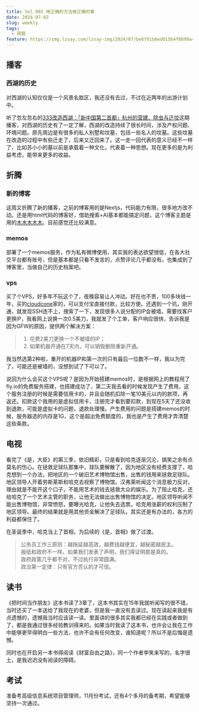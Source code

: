```yaml
---
title: Vol.003 用正确的方法做正确的事
date: 2024-07-02
slug: weekly
tags:
  - 周报
feature: https://img.lzsay.com/lzsay-img/2024/07/be6f01b6ed015b4f0b99a4097cdd71e6.png
---
```

## 播客

### 西湖的历史

对西湖的认知仅仅是一个风景名胜区，我还没有去过，不过在近两年的出游计划中。

<!--more-->
听了忽左忽右的[333改造西湖：「新中国第二首都」杭州的营建、除虫与迁坟](https://www.xiaoyuzhoufm.com/episode/66715543c26e396a36a73084)这期播客，对西湖的历史有了一定了解，西湖的改造持续了很长时间，涉及产权问题、环境问题。原先周边是有很多的私人别墅和坟墓，包括一些名人的坟墓。这些坟墓在改造的过程中有些迁走了，后来又迁回来了。这一走一回代表的意义已经不一样了，比如苏小小的墓以前是承载着一种文化，代表着一种思想。现在更多的是为利益考虑，能带来更多的收益。



## 折腾

### 新的博客

这周又折腾了新的播客，之前的博客用的是Nextjs，代码能力有限，很多地方改不动。还是用html代码的博客好，借助搜索+AI基本都能搞定问题，这个博客主题是用的[木木木木木](https://immmmm.com/)。目前感觉还比较满意。

### memos

部署了一个memos服务，作为私有微博使用，其实我的表达欲望很低，在各大社交平台都有账号，但是基本都是只看不发言的，点赞评论几乎都没有。也集成到了博客里，当做自己的历史档案吧。

### vps

买了个VPS，好多年不玩这个了，夜晚容易让人冲动。好在也不贵，100多块钱一年，买的[cloudcone](https://app.cloudcone.com/?ref=11474)家的，可以支付宝直接付款，比较方便。还遇到一个坑，刚开通，就发现SSH连不上，搜索了一下，发现很多人说分配的IP会被墙，需要找客户更换IP，我看网上说换一次0.5美刀，我就发了个工单，客户响应很快，告诉我是因为GFW的原因，提供两个解决方案：

> 1. 花费2美刀更换一个不被墙的IP；  
> 2. 如果机器开通在7天内，可以销毁删除重新开通。  

我当然选第2种啦，重开的机器IP和第一次的只有最后一位数不一样，我以为完了，可能还是被墙的，没想到试了下可以了。

说回为什么会买这个VPS呢？是因为开始搭建memos时，是根据网上的教程用了fly.io的免费服务搭建，也搭建成功了，第二天我去看的时候发现产生了费用，这个服务注册的时候是需要信用卡的，并且会随机扣除一笔10美元以内的款项，再返还。扣款这个我用的是虚拟信用卡，注册完才看到要扣款，到现在5天了还没收到退款，可能是虚拟卡的问题，退款处理慢。产生费用的问题是搭建memos的时候，服务器选的内存是1G，这个是超出免费额度的，我也是产生了费用才弄清楚这些条款。

## 电视

看完了《是，大臣》的第三季，依旧精彩，只是看到哈克逐渐沉沦，搞笑之余有点莫名的伤心。在拯救足球队那集中，球队要解散了，因为地区没有经费支撑了，哈克想到一个办法，把地区的一个破旧艺术博物馆出售，出售的钱用来拯救足球队。地区领导人开着劳斯莱斯和哈克去视察了博物馆。汉弗莱听闻这个消息极力反对，理由就是不能开这个口子，不能用艺术的钱去拯救大众的娱乐。为了阻止哈克，还给哈克了一个艺术主管的职务，让他无法做出出售博物馆的决定。地区领导听闻不能出售博物馆，非常愤怒，要曝光哈克，让他失去选票。哈克用涨薪的权利压制了地区领导。最终的结果就是用其他资金解决了足球队。其实还是有办法的，各方的利益都保住了。

在圣诞季中，哈克当上了首相，为后续的《是，首相》做了过渡。



> 公务员工作三原则：越拖延越高效，越费钱越便宜，越秘密越民主。  
> 报纸和政府不一样。如果我们发表了声明，我们得证明那是真的。  
> 政府政策几乎都不对，不过执行非常圆满。  
> 政治第一定律：只有官方否认的才可信。  

## 读书

《把时间当作朋友》这本书读了3章了，这本书其实在15年我就听闻写的很不错，当时还买了一本送给了我现在的老婆，但是我一直没有去读过。现在读起来我是有点遗憾的，遗憾我当时应该读一读。里面讲的很多其实我都已经在实践或者做到了，都是我通过很多经验教训得来的。如果当时我读了这本书，也许会让我在工作中能够更早得明白一些方法，也许不会有任何改变，谁知道呢？所以不是后悔是遗憾。



同时也在开启另一本书得阅读《财富自由之路》，同一个作者李笑来写的，名字很土，是我迟迟没有阅读的障碍。



## 考试

准备考高级信息系统项目管理师，11月份考试，还有4个多月的备考期，希望能够坚持一次通过。





